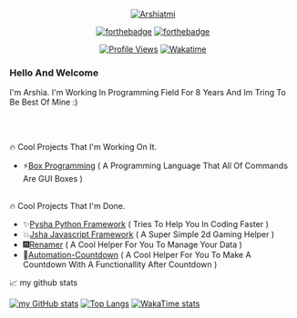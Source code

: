 <div align="center">

  [![Arshiatmi](https://readme-typing-svg.herokuapp.com?color=%231A86CA&size=22&center=true&vCenter=true&lines=Wish+The+Best+For+You+%3A%29)](https://git.io/typing-svg)
  
  [![forthebadge](https://forthebadge.com/images/badges/not-a-bug-a-feature.svg)](https://forthebadge.com)
  [![forthebadge](https://forthebadge.com/images/badges/check-it-out.svg)](https://forthebadge.com)

  [![Profile Views](https://komarev.com/ghpvc/?username=Arshiatmi&style=for-the-badge&color=blueviolet)](https://github.com/Arshiatmi)
  [![Wakatime](https://wakatime.com/badge/user/e24a73a3-48e3-402d-9c79-a223264e7a45.svg)](https://wakatime.com/@e24a73a3-48e3-402d-9c79-a223264e7a45)

</div>


### Hello And Welcome

I'm Arshia. I'm Working In Programming Field For 8 Years And Im Tring To Be Best Of Mine :)

<br>
<br>

🔥 Cool Projects That I'm Working On It.

- ⚡[Box Programming](https://github.com/Arshiatmi/Box-Programming) ( A Programming Language That All Of Commands Are GUI Boxes )

<br>
🔥 Cool Projects That I'm Done.

- ✨[Pysha Python Framework](https://github.com/Arshiatmi/Pysha) ( Tries To Help You In Coding Faster )
- 💥[Jsha Javascript Framework](https://github.com/Arshiatmi/jsha) ( A Super Simple 2d Gaming Helper )
- 🎆[Renamer](https://github.com/Arshiatmi/Renamer) ( A Cool Helper For You To Manage Your Data )
- 🎉[Automation-Countdown](https://github.com/Arshiatmi/Automation-Countdown) ( A Cool Helper For You To Make A Countdown With A Functionallity After Countdown )

📈 my github stats

[![my GitHub stats](https://github-readme-stats.vercel.app/api?username=Arshiatmi&show_icons=true&theme=monokai)](https://github.com/Arshiatmi)
[![Top Langs](https://github-readme-stats.vercel.app/api/top-langs/?username=Arshiatmi&layout=compact&langs_count=5&theme=monokai&cache_seconds=10800)](https://github.com/Arshiatmi)
[![WakaTime stats](https://github-readme-stats.vercel.app/api/wakatime?username=Arshiatmi)](https://github-readme-stats.vercel.app/api/wakatime?username=Arshiatmi)


